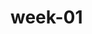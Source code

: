 <!--
 * @Author: Deep Lane
 * @Date: 2022-03-23 13:19:48
 * @LastEditors: Deep Lane
 * @LastEditTime: 2022-03-23 16:13:16
 * @Description: 
-->
# week-01

